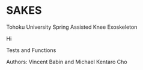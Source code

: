 # SAKES
Tohoku University Spring Assisted Knee Exoskeleton

Hi

Tests and Functions

Authors: Vincent Babin and Michael Kentaro Cho
